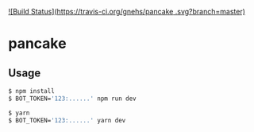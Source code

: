 
[![Build Status](https://travis-ci.org/gnehs/pancake .svg?branch=master)](https://travis-ci.org/gnehs/pancake )
# pancake 

## Usage

```sh
$ npm install
$ BOT_TOKEN='123:......' npm run dev
```

```sh
$ yarn
$ BOT_TOKEN='123:......' yarn dev
```
